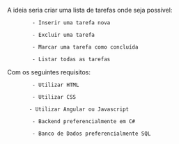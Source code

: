A ideia seria criar uma lista de tarefas onde seja possível:

            - Inserir uma tarefa nova

            - Excluir uma tarefa

            - Marcar uma tarefa como concluída

            - Listar todas as tarefas

Com os seguintes requisitos:

            - Utilizar HTML

            - Utilizar CSS

           - Utilizar Angular ou Javascript

            - Backend preferencialmente em C#

            - Banco de Dados preferencialmente SQL
